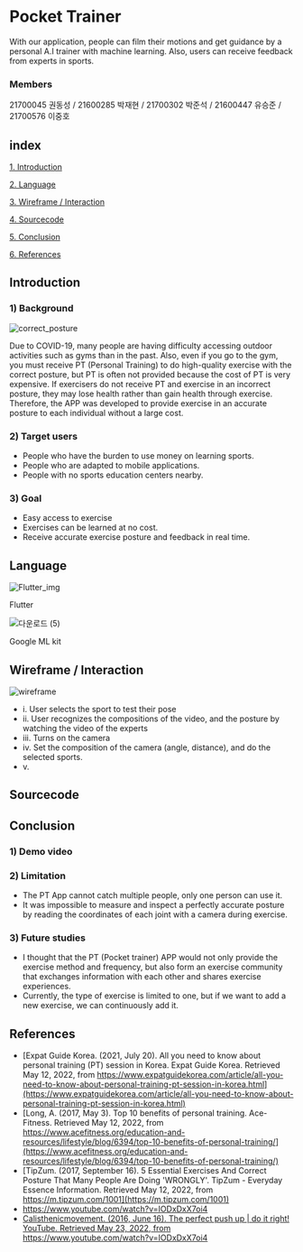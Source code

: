 # Pocket Trainer

With our application, people can film their motions and get guidance by a personal A.I trainer with machine learning. Also, users can receive feedback from experts in sports.


### Members

21700045 권동성 / 21600285 박재현 / 21700302 박준석 / 21600447 유승준 / 21700576 이중호

## index

[1. Introduction](#introduction)

[2. Language](#language)

[3. Wireframe / Interaction](#wireframe_/_interaction)

[4. Sourcecode](#sourcecode)

[5. Conclusion](#conclusion)

[6. References](#references)


## Introduction

### 1) Background


![correct_posture](https://user-images.githubusercontent.com/61749998/167976899-e1e67e4c-a6c3-4f5c-b18c-3c80eb9d35ab.png)

 Due to COVID-19, many people are having difficulty accessing outdoor activities such as gyms than in the past. Also, even if you go to the gym, you must receive PT (Personal Training) to do high-quality exercise with the correct posture, but PT is often not provided because the cost of PT is very expensive.
 If exercisers do not receive PT and exercise in an incorrect posture, they may lose health rather than gain health through exercise. Therefore, the APP was developed to provide exercise in an accurate posture to each individual without a large cost.

### 2) Target users

- People who have the burden to use money on learning sports.
- People who are adapted to mobile applications.
- People with no sports education centers nearby.

### 3) Goal

- Easy access to exercise
- Exercises can be learned at no cost.
- Receive accurate exercise posture and feedback in real time.


## Language

![Flutter_img](https://user-images.githubusercontent.com/61749998/167973988-bbd1a274-913a-426d-a105-203aae9b8d3b.png)

Flutter



![다운로드 (5)](https://user-images.githubusercontent.com/101546543/168508230-c8ed02e6-fafa-425c-a405-41c0a3efb017.jpg)

Google ML kit

## Wireframe / Interaction
![wireframe](https://user-images.githubusercontent.com/101546543/168504501-5fcc5d6b-b739-4288-aaec-f1fbfc5f17ef.png)
- i. User selects the sport to test their pose
- ii. User recognizes the compositions of the video, and the posture by watching the video of the experts
- iii. Turns on the camera
- iv. Set the composition of the camera (angle, distance), and do the selected sports.
- v. 


## Sourcecode


## Conclusion

### 1) Demo video

### 2) Limitation

- The PT App cannot catch multiple people, only one person can use it.
- It was impossible to measure and inspect a perfectly accurate posture by reading the coordinates of each joint with a camera during exercise.

### 3) Future studies

- I thought that the PT (Pocket trainer) APP would not only provide the exercise method and frequency, but also form an exercise community that exchanges information with each other and shares exercise experiences.
- Currently, the type of exercise is limited to one, but if we want to add a new exercise, we can continuously add it.

## References

- [Expat Guide Korea. (2021, July 20). All you need to know about personal training (PT) session in Korea. Expat Guide Korea. Retrieved May 12, 2022, from https://www.expatguidekorea.com/article/all-you-need-to-know-about-personal-training-pt-session-in-korea.html](https://www.expatguidekorea.com/article/all-you-need-to-know-about-personal-training-pt-session-in-korea.html)
- [Long, A. (2017, May 3). Top 10 benefits of personal training. Ace-Fitness. Retrieved May 12, 2022, from https://www.acefitness.org/education-and-resources/lifestyle/blog/6394/top-10-benefits-of-personal-training/](https://www.acefitness.org/education-and-resources/lifestyle/blog/6394/top-10-benefits-of-personal-training/)
- [TipZum. (2017, September 16). 5 Essential Exercises And Correct Posture That Many People Are Doing 'WRONGLY'. TipZum - Everyday Essence Information. Retrieved May 12, 2022, from https://m.tipzum.com/1001](https://m.tipzum.com/1001)
- https://www.youtube.com/watch?v=IODxDxX7oi4
- [Calisthenicmovement. (2016, June 16). The perfect push up | do it right! YouTube. Retrieved May 23, 2022, from https://www.youtube.com/watch?v=IODxDxX7oi4 ](https://www.youtube.com/watch?v=IODxDxX7oi4)

